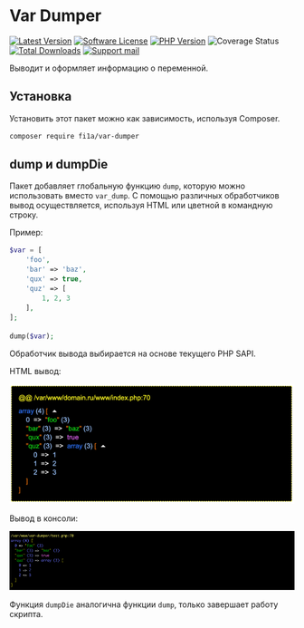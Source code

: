 # Var Dumper

[![Latest Version][badge-release]][packagist]
[![Software License][badge-license]][license]
[![PHP Version][badge-php]][php]
![Coverage Status][badge-coverage]
[![Total Downloads][badge-downloads]][downloads]
[![Support mail][badge-mail]][mail]

Выводит и оформляет информацию о переменной.

## Установка

Установить этот пакет можно как зависимость, используя Composer.

``` bash
composer require fi1a/var-dumper
```

## dump и dumpDie

Пакет добавляет глобальную функцию `dump`, которую можно использовать вместо `var_dump`.
С помощью различных обработчиков вывод осуществляется, используя HTML или цветной в командную строку.

Пример:

```php
$var = [
    'foo',
    'bar' => 'baz',
    'qux' => true,
    'quz' => [
        1, 2, 3
    ],
];

dump($var);
```

Обработчик вывода выбирается на основе текущего PHP SAPI.

HTML вывод:

![HTML вывод](images/var-dumper-html.png)

Вывод в консоли:

![Вывод в консоли](images/var-dumper-console.png)

Функция `dumpDie` аналогична функции `dump`, только завершает работу скрипта.

[badge-release]: https://img.shields.io/packagist/v/fi1a/var-dumper?label=release
[badge-license]: https://img.shields.io/github/license/fi1a/var-dumper?style=flat-square
[badge-php]: https://img.shields.io/packagist/php-v/fi1a/var-dumper?style=flat-square
[badge-coverage]: https://img.shields.io/badge/coverage-100%25-green
[badge-downloads]: https://img.shields.io/packagist/dt/fi1a/var-dumper.svg?style=flat-square&colorB=mediumvioletred
[badge-mail]: https://img.shields.io/badge/mail-support%40fi1a.ru-brightgreen

[packagist]: https://packagist.org/packages/fi1a/var-dumper
[license]: https://github.com/fi1a/var-dumper/blob/master/LICENSE
[php]: https://php.net
[downloads]: https://packagist.org/packages/fi1a/var-dumper
[mail]: mailto:support@fi1a.ru